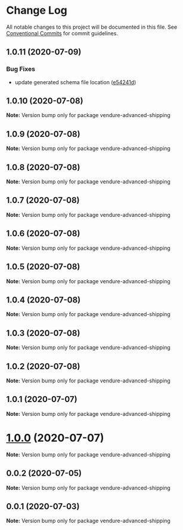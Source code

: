 # Change Log

All notable changes to this project will be documented in this file.
See [Conventional Commits](https://conventionalcommits.org) for commit guidelines.

## 1.0.11 (2020-07-09)


### Bug Fixes

* update generated schema file location ([e54241d](https://github.com/jonyw4/vendure-advanced-shipping/commit/e54241db22e0a1dd78beef0bb9d45883dd9cdac7))





## 1.0.10 (2020-07-08)

**Note:** Version bump only for package vendure-advanced-shipping





## 1.0.9 (2020-07-08)

**Note:** Version bump only for package vendure-advanced-shipping





## 1.0.8 (2020-07-08)

**Note:** Version bump only for package vendure-advanced-shipping





## 1.0.7 (2020-07-08)

**Note:** Version bump only for package vendure-advanced-shipping





## 1.0.6 (2020-07-08)

**Note:** Version bump only for package vendure-advanced-shipping





## 1.0.5 (2020-07-08)

**Note:** Version bump only for package vendure-advanced-shipping





## 1.0.4 (2020-07-08)

**Note:** Version bump only for package vendure-advanced-shipping





## 1.0.3 (2020-07-08)

**Note:** Version bump only for package vendure-advanced-shipping





## 1.0.2 (2020-07-08)

**Note:** Version bump only for package vendure-advanced-shipping





## 1.0.1 (2020-07-07)

**Note:** Version bump only for package vendure-advanced-shipping





# [1.0.0](https://github.com/jonyw4/vendure-advanced-shipping/compare/v0.0.2...v1.0.0) (2020-07-07)

**Note:** Version bump only for package vendure-advanced-shipping





## 0.0.2 (2020-07-05)

**Note:** Version bump only for package vendure-advanced-shipping





## 0.0.1 (2020-07-03)

**Note:** Version bump only for package vendure-advanced-shipping
